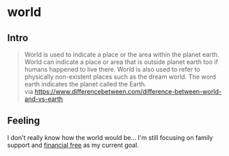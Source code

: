 # world

## Intro

> World is used to indicate a place or the area within the planet earth.
> World can indicate a place or area that is outside planet earth too if humans happened to live there.
> World is also used to refer to physically non-existent places such as the dream world.
> The word earth indicates the planet called the Earth.  
> via https://www.differencebetween.com/difference-between-world-and-vs-earth

## Feeling

I don't really know how the world would be... I'm still focusing on family support and [financial free](/business/finance) as
my current goal.
